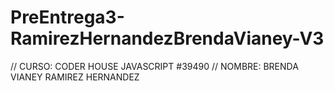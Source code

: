 # PreEntrega3-RamirezHernandezBrendaVianey-V3
// CURSO: CODER HOUSE JAVASCRIPT #39490
// NOMBRE: BRENDA VIANEY RAMIREZ HERNANDEZ


